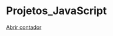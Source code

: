 # Projetos_JavaScript


[Abrir contador](https://github.com/AndersonNP/Projetos_JavaScript/blob/master/root/counter/index.html)


